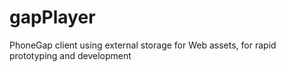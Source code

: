 gapPlayer
=========

PhoneGap client using external storage for Web assets, for rapid prototyping and development